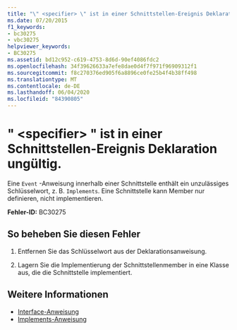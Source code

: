 ```yaml
---
title: "\" <specifier> \" ist in einer Schnittstellen-Ereignis Deklaration ungültig."
ms.date: 07/20/2015
f1_keywords:
- bc30275
- vbc30275
helpviewer_keywords:
- BC30275
ms.assetid: bd12c952-c619-4753-8d6d-90ef4086fdc2
ms.openlocfilehash: 34f39626633a7efe8dae0d4f7f971f96909312f1
ms.sourcegitcommit: f8c270376ed905f6a8896ce0fe25b4f4b38ff498
ms.translationtype: MT
ms.contentlocale: de-DE
ms.lasthandoff: 06/04/2020
ms.locfileid: "84390805"
---
```

# <a name="specifier-is-not-valid-on-an-interface-event-declaration"></a>" \<specifier> " ist in einer Schnittstellen-Ereignis Deklaration ungültig.
Eine `Event` -Anweisung innerhalb einer Schnittstelle enthält ein unzulässiges Schlüsselwort, z. B. `Implements`. Eine Schnittstelle kann Member nur definieren, nicht implementieren.  
  
 **Fehler-ID:** BC30275  
  
## <a name="to-correct-this-error"></a>So beheben Sie diesen Fehler  
  
1. Entfernen Sie das Schlüsselwort aus der Deklarationsanweisung.  
  
2. Lagern Sie die Implementierung der Schnittstellenmember in eine Klasse aus, die die Schnittstelle implementiert.  
  
## <a name="see-also"></a>Weitere Informationen

- [Interface-Anweisung](../language-reference/statements/interface-statement.md)
- [Implements-Anweisung](../language-reference/statements/implements-statement.md)
